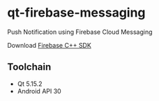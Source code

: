 # qt-firebase-messaging
Push Notification using Firebase Cloud Messaging

Download [Firebase C++ SDK](https://firebase.google.com/docs/cpp/setup?platform=ios#add-sdks)

## Toolchain
- Qt 5.15.2
- Android API 30
